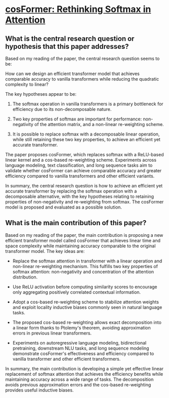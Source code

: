# [cosFormer: Rethinking Softmax in Attention](https://arxiv.org/abs/2202.08791v1)

## What is the central research question or hypothesis that this paper addresses?

 Based on my reading of the paper, the central research question seems to be: 

How can we design an efficient transformer model that achieves comparable accuracy to vanilla transformers while reducing the quadratic complexity to linear?

The key hypotheses appear to be:

1) The softmax operation in vanilla transformers is a primary bottleneck for efficiency due to its non-decomposable nature. 

2) Two key properties of softmax are important for performance: non-negativity of the attention matrix, and a non-linear re-weighting scheme.

3) It is possible to replace softmax with a decomposable linear operation, while still retaining these two key properties, to achieve an efficient yet accurate transformer.

The paper proposes cosFormer, which replaces softmax with a ReLU-based linear kernel and a cos-based re-weighting scheme. Experiments across language modeling, text classification, and long sequence tasks aim to validate whether cosFormer can achieve comparable accuracy and greater efficiency compared to vanilla transformers and other efficient variants.

In summary, the central research question is how to achieve an efficient yet accurate transformer by replacing the softmax operation with a decomposable alternative, with the key hypotheses relating to retaining properties of non-negativity and re-weighting from softmax. The cosFormer model is proposed and evaluated as a possible solution.


## What is the main contribution of this paper?

 Based on my reading of the paper, the main contribution is proposing a new efficient transformer model called cosFormer that achieves linear time and space complexity while maintaining accuracy comparable to the original transformer model. The key ideas are:

- Replace the softmax attention in transformer with a linear operation and non-linear re-weighting mechanism. This fulfills two key properties of softmax attention: non-negativity and concentration of the attention distribution.

- Use ReLU activation before computing similarity scores to encourage only aggregating positively correlated contextual information. 

- Adopt a cos-based re-weighting scheme to stabilize attention weights and exploit locality inductive biases commonly seen in natural language tasks.

- The proposed cos-based re-weighting allows exact decomposition into a linear form thanks to Ptolemy's theorem, avoiding approximation errors in previous linear transformers.

- Experiments on autoregressive language modeling, bidirectional pretraining, downstream NLU tasks, and long sequence modeling demonstrate cosFormer's effectiveness and efficiency compared to vanilla transformer and other efficient transformers.

In summary, the main contribution is developing a simple yet effective linear replacement of softmax attention that achieves the efficiency benefits while maintaining accuracy across a wide range of tasks. The decomposition avoids previous approximation errors and the cos-based re-weighting provides useful inductive biases.
